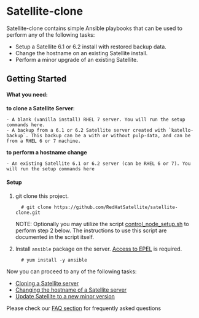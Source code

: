 # Satellite-clone

Satellite-clone contains simple Ansible playbooks that can be used to perform any of the following tasks:
* Setup a Satellite 6.1 or 6.2 install with restored backup data.
* Change the hostname on an existing Satellite install.
* Perform a minor upgrade of an existing Satellite. 

## Getting Started

#### What you need: ####

**to clone a Satellite Server**:

    - A blank (vanilla install) RHEL 7 server. You will run the setup commands here.
    - A backup from a 6.1 or 6.2 Satellite server created with `katello-backup`. This backup can be a with or without pulp-data, and can be from a RHEL 6 or 7 machine.

**to perform a hostname change**

    - An existing Satellite 6.1 or 6.2 server (can be RHEL 6 or 7). You will run the setup commands here

#### Setup ####

1. git clone this project.
   ```console
     # git clone https://github.com/RedHatSatellite/satellite-clone.git
   ```
   NOTE: Optionally you may utilize the script [control_node_setup.sh](helpers/control_node_setup.sh) to perform step 2 below.  The instructions to use this script are documented in the script itself.

2. Install `ansible` package on the server. [Access to EPEL](http://fedoraproject.org/wiki/EPEL#How_can_I_use_these_extra_packages.3F) is required.
   ```console
     # yum install -y ansible
   ```

Now you can proceed to any of the following tasks:

 * [Cloning a Satellite server](docs/satellite-clone.md)
 * [Changing the hostname of a Satellite server](docs/satellite-hostname.md)
 * [Update Satellite to a new minor version](docs/satellite-update.md)

Please check our [FAQ section](docs/faqs.md) for frequently asked questions
